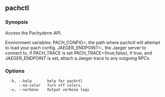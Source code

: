 ## pachctl

### Synopsis

Access the Pachyderm API.

Environment variables: PACH_CONFIG=<path>, the path where pachctl will attempt
to load your pach config. JAEGER_ENDPOINT=<host>:<port>, the Jaeger server to
connect to, if PACH_TRACE is set PACH_TRACE={true,false}, If true, and
JAEGER_ENDPOINT is set, attach a Jaeger trace to any outgoing RPCs

### Options

```
  -h, --help       help for pachctl
      --no-color   Turn off colors.
  -v, --verbose    Output verbose logs
```

